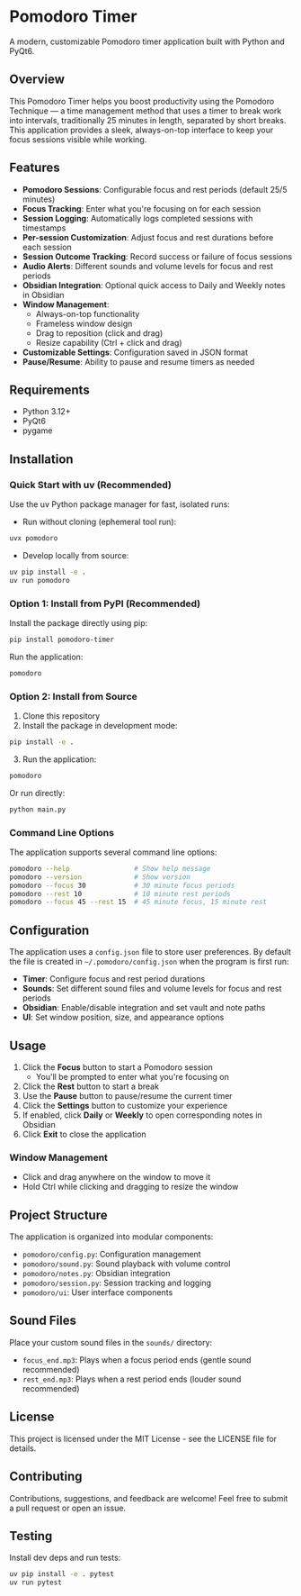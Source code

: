 # Pomodoro Timer

A modern, customizable Pomodoro timer application built with Python and PyQt6.

## Overview

This Pomodoro Timer helps you boost productivity using the Pomodoro Technique — a time management method that uses a timer to break work into intervals, traditionally 25 minutes in length, separated by short breaks. This application provides a sleek, always-on-top interface to keep your focus sessions visible while working.

## Features

- **Pomodoro Sessions**: Configurable focus and rest periods (default 25/5 minutes)
- **Focus Tracking**: Enter what you're focusing on for each session
- **Session Logging**: Automatically logs completed sessions with timestamps
- **Per-session Customization**: Adjust focus and rest durations before each session
- **Session Outcome Tracking**: Record success or failure of focus sessions
- **Audio Alerts**: Different sounds and volume levels for focus and rest periods
- **Obsidian Integration**: Optional quick access to Daily and Weekly notes in Obsidian
- **Window Management**:
  - Always-on-top functionality
  - Frameless window design
  - Drag to reposition (click and drag)
  - Resize capability (Ctrl + click and drag)
- **Customizable Settings**: Configuration saved in JSON format
- **Pause/Resume**: Ability to pause and resume timers as needed

## Requirements

- Python 3.12+
- PyQt6
- pygame

## Installation

### Quick Start with uv (Recommended)

Use the uv Python package manager for fast, isolated runs:

- Run without cloning (ephemeral tool run):

```bash
uvx pomodoro
```

- Develop locally from source:

```bash
uv pip install -e .
uv run pomodoro
```

### Option 1: Install from PyPI (Recommended)

Install the package directly using pip:

```bash
pip install pomodoro-timer
```

Run the application:

```bash
pomodoro
```

### Option 2: Install from Source

1. Clone this repository
2. Install the package in development mode:

```bash
pip install -e .
```

3. Run the application:

```bash
pomodoro
```

Or run directly:

```bash
python main.py
```

### Command Line Options

The application supports several command line options:

```bash
pomodoro --help                # Show help message
pomodoro --version             # Show version
pomodoro --focus 30            # 30 minute focus periods 
pomodoro --rest 10             # 10 minute rest periods
pomodoro --focus 45 --rest 15  # 45 minute focus, 15 minute rest
```

## Configuration

The application uses a `config.json` file to store user preferences. By
default the file is created in `~/.pomodoro/config.json` when the program is
first run:

- **Timer**: Configure focus and rest period durations
- **Sounds**: Set different sound files and volume levels for focus and rest periods
- **Obsidian**: Enable/disable integration and set vault and note paths
- **UI**: Set window position, size, and appearance options

## Usage

1. Click the **Focus** button to start a Pomodoro session
   - You'll be prompted to enter what you're focusing on
2. Click the **Rest** button to start a break
3. Use the **Pause** button to pause/resume the current timer
4. Click the **Settings** button to customize your experience
5. If enabled, click **Daily** or **Weekly** to open corresponding notes in Obsidian
6. Click **Exit** to close the application

### Window Management

- Click and drag anywhere on the window to move it
- Hold Ctrl while clicking and dragging to resize the window

## Project Structure

The application is organized into modular components:

- `pomodoro/config.py`: Configuration management
- `pomodoro/sound.py`: Sound playback with volume control
- `pomodoro/notes.py`: Obsidian integration
- `pomodoro/session.py`: Session tracking and logging
- `pomodoro/ui`: User interface components

## Sound Files

Place your custom sound files in the `sounds/` directory:

- `focus_end.mp3`: Plays when a focus period ends (gentle sound recommended)
- `rest_end.mp3`: Plays when a rest period ends (louder sound recommended)

## License

This project is licensed under the MIT License - see the LICENSE file for details.

## Contributing

Contributions, suggestions, and feedback are welcome! Feel free to submit a pull request or open an issue.

## Testing

Install dev deps and run tests:

```bash
uv pip install -e . pytest
uv run pytest
```
